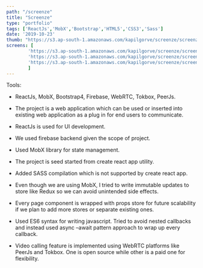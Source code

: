 ```yaml
---
path: "/screenze"
title: "Screenze"
type: "portfolio"
tags: ['ReactJs','MobX','Bootstrap','HTML5','CSS3','Sass']
date: '2019-10-23'
thumb: "https://s3.ap-south-1.amazonaws.com/kapilgorve/screenze/screenze-logo.jpg"
screens: [
        'https://s3.ap-south-1.amazonaws.com/kapilgorve/screenze/screenze-1.jpg',
        'https://s3.ap-south-1.amazonaws.com/kapilgorve/screenze/screenze-2.jpg',
        'https://s3.ap-south-1.amazonaws.com/kapilgorve/screenze/screenze-3.jpg',
        ]
---
```

Tools:

*   ReactJs, MobX, Bootstrap4, Firebase, WebRTC, Tokbox, PeerJs.

*   The project is a web application which can be used or inserted into existing web application as a plug in for end users to communicate.
*   ReactJs is used for UI development.
*   We used firebase backend given the scope of project.
*   Used MobX library for state management.
*   The project is seed started from create react app utility.
*   Added SASS compilation which is not supported by create react app.
*   Even though we are using MobX, I tried to write immutable updates to store like Redux so we can avoid unintended side effects.
*   Every page component is wrapped with props store for future scalability if we plan to add more stores or separate existing ones.
*   Used ES6 syntax for writing javascript. Tried to avoid nested callbacks and instead used async –await pattern approach to wrap up every callback.
*   Video calling feature is implemented using WebRTC platforms like PeerJs and Tokbox. One is open source while other is a paid one for flexibility.